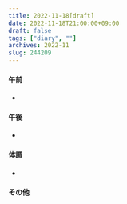 ```yaml
---
title: 2022-11-18[draft]
date: 2022-11-18T21:00:00+09:00
draft: false
tags: ["diary", ""]
archives: 2022-11
slug: 244209
---
```

#### 午前
- 
#### 午後
- 
#### 体調
- 
#### その他